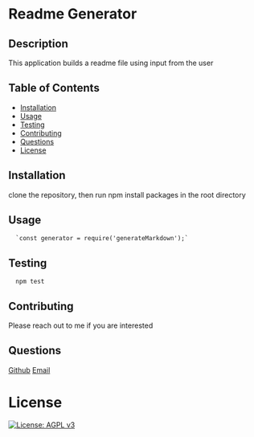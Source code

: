 # Readme Generator
  ## Description
  This application builds a readme file using input from the user
  ## Table of Contents
  - [Installation](#installation)
  - [Usage](#usage)
  - [Testing](#testing)
  - [Contributing](#contributing)
  - [Questions](#questions)
  - [License](#license)
  ## Installation
  clone the repository, then run npm install packages in the root directory
  ## Usage
      `const generator = require('generateMarkdown');`
  ## Testing
      npm test
  ## Contributing
  Please reach out to me if you are interested
  ## Questions
  [Github](https://github.com/ghowlett)
  [Email](dwdelizo@gmail.com)
  # License
  [![License: AGPL v3](https://img.shields.io/badge/License-AGPL%20v3-blue.svg)](https://www.gnu.org/licenses/agpl-3.0)